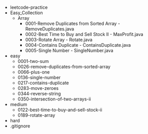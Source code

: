 - leetcode-practice
- Easy_Collection
    - Array
        - 0001-Remove Duplicates from Sorted Array  - RemoveDuplicates.java
        - 0002-Best Time to Buy and Sell Stock II   - MaxProfit.java
        - 0003-Rotate Array                         - Rotate.java
        - 0004-Contains Duplicate                   - ContainsDuplicate.java
        - 0005-Single Number                        - SingleNumber.java
- easy
  - 0001-two-sum
  - 0026-remove-duplicates-from-sorted-array
  - 0066-plus-one
  - 0136-single-number
  - 0217-contains-duplicate
  - 0283-move-zeroes
  - 0344-reverse-string
  - 0350-intersection-of-two-arrays-ii
- medium
    - 0122-best-time-to-buy-and-sell-stock-ii
    - 0189-rotate-array
- hard
- .gitignore
